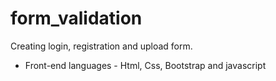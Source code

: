 # form_validation

Creating login, registration and upload form.

* Front-end languages - Html, Css, Bootstrap and javascript
